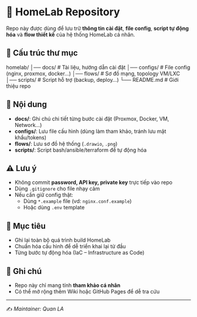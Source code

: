 # 🏡 HomeLab Repository

Repo này được dùng để lưu trữ **thông tin cài đặt**, **file config**, **script tự động hóa** và **flow thiết kế** của hệ thống HomeLab cá nhân.

## 📂 Cấu trúc thư mục

homelab/
│── docs/ # Tài liệu, hướng dẫn cài đặt
│── configs/ # File config (nginx, proxmox, docker…)
│── flows/ # Sơ đồ mạng, topology VM/LXC
│── scripts/ # Script hỗ trợ (backup, deploy…)
└── README.md # Giới thiệu repo


## 📑 Nội dung

- **docs/**: Ghi chú chi tiết từng bước cài đặt (Proxmox, Docker, VM, Network…)
- **configs/**: Lưu file cấu hình (dùng làm tham khảo, tránh lưu mật khẩu/tokens)
- **flows/**: Lưu sơ đồ hệ thống (`.drawio`, `.png`)
- **scripts/**: Script bash/ansible/terraform để tự động hóa

## ⚠️ Lưu ý

- Không commit **password, API key, private key** trực tiếp vào repo  
- Dùng `.gitignore` cho file nhạy cảm  
- Nếu cần giữ config thật:  
  - Dùng `*.example` file (vd: `nginx.conf.example`)  
  - Hoặc dùng `.env` template  

## 🚀 Mục tiêu

- Ghi lại toàn bộ quá trình build HomeLab  
- Chuẩn hóa cấu hình để dễ triển khai lại từ đầu  
- Từng bước tự động hóa (IaC – Infrastructure as Code)  

## 📌 Ghi chú

- Repo này chỉ mang tính **tham khảo cá nhân**  
- Có thể mở rộng thêm Wiki hoặc GitHub Pages để dễ tra cứu  

---
✍️ *Maintainer: Quan LA*
